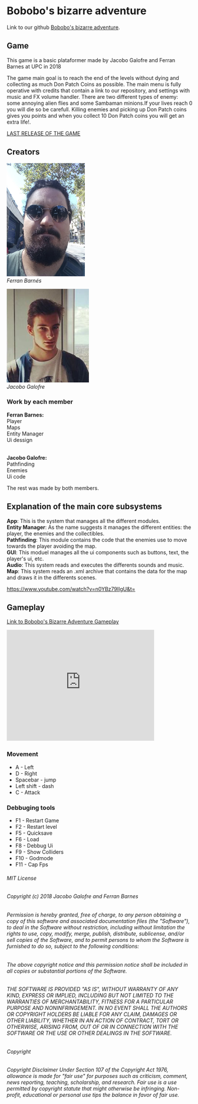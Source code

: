<h1>Bobobo's bizarre adventure</h1>

<p>Link to our github <a href="https://github.com/sherzock/Bobobo-s-adventure">Bobobo's bizarre adventure</a>.</p>

<h2>Game</h2>

This game is a basic plataformer made by Jacobo Galofre and Ferran Barnes at UPC in 2018 

The game main goal is to reach the end of the levels without dying and collecting as much Don Patch Coins as possible. The main menu is fully operative with credits that contain a link to our repository, and settings with music and FX volume handler. There are two different types of enemy: some annoying alien flies and some Sambaman minions.If your lives reach 0 you will die so be carefull. Killing enemies and picking up Don Patch coins gives you points and when you collect 10 Don Patch coins you will get an extra life!.<br>

[LAST RELEASE OF THE GAME](https://github.com/sherzock/Bobobo-s-bizarre-adventure/releases/tag/1.0)

<h2>Creators</h2>

![alt Team](Webpage/Ferran_Barnes.jpg)<br>
<em>Ferran Barnés</em>

![alt Team](Webpage/Jacobo_Galofre.png)<br>
<em>Jacobo Galofre</em>

<h3>Work by each member</h3>
<b>Ferran Barnes:</b><br>
Player<br>
Maps<br>
Entity Manager<br>
Ui dessign<br><br>

<b>Jacobo Galofre:</b><br>
Pathfinding<br>
Enemies<br>
Ui code<br>

The rest was made by both members.

<h2>Explanation of the main core subsystems</h2>

<b>App</b>: This is the system that manages all the different modules.<br>
<b>Entity Manager</b>: As the name suggests it manages the different entities: the player, the enemies and the collectibles.<br>
<b>Pathfinding</b>: This module contains the code that the enemies use to move towards the player avoiding the map.<br>
<b>GUI</b>: This moduel manages all the ui components such as buttons, text, the player's ui, etc.<br>
<b>Audio</b>: This system reads and executes the differents sounds and music. <br>
<b>Map</b>: This system reads an .xml archive that contains the data for the map and draws it in the differents scenes.<br>

https://www.youtube.com/watch?v=n0YBz79lIgU&t=

<h2>Gameplay</h2>

[Link to Bobobo's Bizarre Adventure Gameplay](https://www.youtube.com/watch?v=n0YBz79lIgU&t=)

<iframe width="400" height="300" src="https://www.youtube.com/watch?v=5Ba9_jaN7EA" frameborder="0" allow="autoplay;encrypted-media" allowfullscreen></iframe>

<h3>Movement</h3>

<ul>
  <li>A - Left</li>
  <li>D - Right</li>
  <li>Spacebar - jump</li>
  <li>Left shift - dash</li>
  <li>C - Attack</li>
</ul> 

<h3>Debbuging tools</h3>

<ul>
  <li>F1 - Restart Game</li>
  <li>F2 - Restart level</li>
  <li>F5 - Quicksave</li>
  <li>F6 - Load</li>
  <li>F8 - Debbug Ui</li>
  <li>F9 - Show Colliders</li>
  <li>F10 - Godmode</li>
  <li>F11 - Cap Fps</li>
</ul> 

<h6>MIT License</h6>

<h6><em>Copyright (c) 2018 Jacobo Galofre and Ferran Barnes</em></h6>

<h6><em>Permission is hereby granted, free of charge, to any person obtaining a copy
of this software and associated documentation files (the "Software"), to deal
in the Software without restriction, including without limitation the rights
to use, copy, modify, merge, publish, distribute, sublicense, and/or sell
copies of the Software, and to permit persons to whom the Software is
furnished to do so, subject to the following conditions:</em></h6>

<h6><em>The above copyright notice and this permission notice shall be included in all
copies or substantial portions of the Software.</em></h6>

<h6><em>THE SOFTWARE IS PROVIDED "AS IS", WITHOUT WARRANTY OF ANY KIND, EXPRESS OR
IMPLIED, INCLUDING BUT NOT LIMITED TO THE WARRANTIES OF MERCHANTABILITY,
FITNESS FOR A PARTICULAR PURPOSE AND NONINFRINGEMENT. IN NO EVENT SHALL THE
AUTHORS OR COPYRIGHT HOLDERS BE LIABLE FOR ANY CLAIM, DAMAGES OR OTHER
LIABILITY, WHETHER IN AN ACTION OF CONTRACT, TORT OR OTHERWISE, ARISING FROM,
OUT OF OR IN CONNECTION WITH THE SOFTWARE OR THE USE OR OTHER DEALINGS IN THE
SOFTWARE.</em></h6>

<h6>Copyright</h6>
<h6><em>Copyright Disclaimer Under Section 107 of the Copyright Act 1976, allowance is made for "fair use" for purposes such as criticism, comment, news reporting, teaching, scholarship, and research. Fair use is a use permitted by copyright statute that might otherwise be infringing. Non-profit, educational or personal use tips the balance in favor of fair use.</em></h6>
